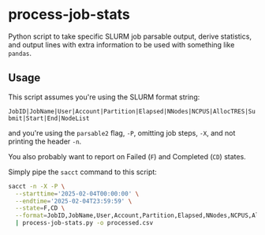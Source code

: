 # process-job-stats

Python script to take specific SLURM job parsable output, derive statistics, and output lines with extra information to be used with something like `pandas`.

## Usage

This script assumes you're using the SLURM format string:

`JobID|JobName|User|Account|Partition|Elapsed|NNodes|NCPUS|AllocTRES|Submit|Start|End|NodeList`

and you're using the `parsable2` flag, `-P`, omitting job steps, `-X`, and not printing the header `-n`.

You also probably want to report on Failed (`F`) and Completed (`CD`) states.

Simply pipe the `sacct` command to this script:

```bash
sacct -n -X -P \
  --starttime='2025-02-04T00:00:00' \
  --endtime='2025-02-04T23:59:59' \
  --state=F,CD \
  --format=JobID,JobName,User,Account,Partition,Elapsed,NNodes,NCPUS,AllocTRES,Submit,Start,Nodelist \
  | process-job-stats.py -o processed.csv
```
